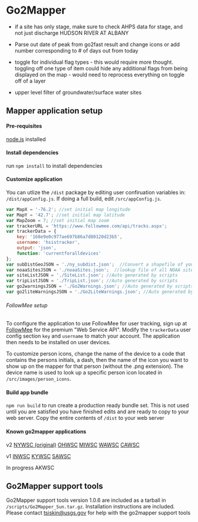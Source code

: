 # Go2Mapper


- if a site has only stage, make sure to check AHPS data for stage, and not just discharge
 HUDSON RIVER AT ALBANY
 
 
- Parse out date of peak from go2fast result and change icons or add number corresponding to # of days out from today

- toggle for individual flag types
		- this would require more thought.  toggling off one type of item could hide any additional flags from being displayed on the map
		- would need to reprocess everything on toggle off of a layer
		

- upper level filter of groundwater/surface water sites


		


## Mapper application setup

####  Pre-requisites
[node.js](https://nodejs.org/en/download/) installed

####  Install dependencies
run `npm install` to install dependencies

#### Customize application
You can utlize the `/dist` package by editing user confiruation variables in: `/dist/appConfig.js`.  If doing a full build, edit `/src/appConfig.js`.

```JavaScript
var MapX = '-76.2'; //set initial map longitude
var MapY = '42.7'; //set initial map latitude
var MapZoom = 7; //set initial map zoom
var trackerURL = 'https://www.followmee.com/api/tracks.aspx';
var trackerData = { 
	key: '168e9e0c977ae697b86a7d80120d23b5',
	username: 'hsistracker',
	output: 'json',
	function: 'currentforalldevices'
};
var subDistGeoJSON = './ny_subdist.json';  //Convert a shapefile of your office subdistricts to GeoJSON, and attribute as shown in the NY example here
var noaaSitesJSON = './noaaSites.json';  //lookup file of all NOAA sites with USGS gages
var siteListJSON = './SiteList.json'; //Auto generated by scripts
var tripListJSON = './TripList.json'; //Auto generated by scripts
var go2warningsJSON = './Go2Warnings.json'; //Auto generated by scripts
var go2liteWarningsJSON = './Go2LiteWarnings.json'; //Auto generated by scripts
```

###### FollowMee setup
To configure the application to use FollowMee for user tracking, sign up at [FollowMee](https://www.followmee.com/Default.aspx) for the premium "Web Service API". Modify the `trackerData` user config section `key` and `username` to match your account.  The application then needs to be installed on user devices. 

To customize person icons, change the name of the device to a code that contains the persons initials, a dash, then the name of the icon you want to show up on the mapper for that person (without the .png extension).  The device name is used to look up a specific person icon located in `/src/images/person_icons`.  

#### Build app bundle
`npm run build` to run create a production ready bundle set.  This is not used until you are satisfied you have finished edits and are ready to copy to your web server.  Copy the entire contents of `/dist` to your web server


#### Known go2mapper applications
v2
[NYWSC (original)](https://ny.water.usgs.gov/maps/go2/)
[OHWSC](https://oh.water.usgs.gov/maps/go2/)
[MIWSC](https://mi.water.usgs.gov/maps/go2/)
[WAWSC](https://wa.water.usgs.gov/go2mapper/)
[CAWSC](https://ca.water.usgs.gov/emaps/go2/)

v1
[INWSC](https://in.water.usgs.gov/datas/go2mapper/)
[KYWSC](https://ky.water.usgs.gov/datas/go2mapper/)
[SAWSC](https://www2.usgs.gov/water/southatlantic/usgs/maps/go2/)

In progress
AKWSC


## Go2Mapper support tools


Go2Mapper support tools version 1.0.6 are included as a tarball in `/scripts/Go2Mapper_Sun.tar.gz`.  Installation instructions are included.  Please contact <tsiskin@usgs.gov> for help with the go2mapper support tools